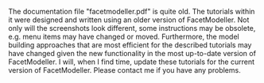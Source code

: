 The documentation file "facetmodeller.pdf" is quite old. The tutorials within it were designed and written using an older version of FacetModeller. Not only will the screenshots look different, some instructions may be obsolete, e.g. menu items may have changed or moved. Furthermore, the model building approaches that are most efficient for the described tutorials may have changed given the new functionality in the most up-to-date version of FacetModeller. I will, when I find time, update these tutorials for the current version of FacetModeller. Please contact me if you have any problems.
